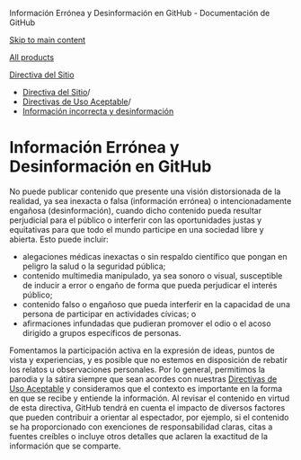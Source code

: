 Información Errónea y Desinformación en GitHub - Documentación de GitHub

[Skip to main content](#main-content)

[All products](/es)

[Directiva del Sitio](/es/site-policy)

* [Directiva del Sitio](/es/site-policy)/
* [Directivas de Uso Aceptable](/es/site-policy/acceptable-use-policies)/
* [Información incorrecta y desinformación](/es/site-policy/acceptable-use-policies/github-misinformation-and-disinformation)

Información Errónea y Desinformación en GitHub
==========

No puede publicar contenido que presente una visión distorsionada de la realidad, ya sea inexacta o falsa (información errónea) o intencionadamente engañosa (desinformación), cuando dicho contenido pueda resultar perjudicial para el público o interferir con las oportunidades justas y equitativas para que todo el mundo participe en una sociedad libre y abierta. Esto puede incluir:

* alegaciones médicas inexactas o sin respaldo científico que pongan en peligro la salud o la seguridad pública;
* contenido multimedia manipulado, ya sea sonoro o visual, susceptible de inducir a error o engaño de forma que pueda perjudicar el interés público;
* contenido falso o engañoso que pueda interferir en la capacidad de una persona de participar en actividades cívicas; o
* afirmaciones infundadas que pudieran promover el odio o el acoso dirigido a grupos específicos de personas.

Fomentamos la participación activa en la expresión de ideas, puntos de vista y experiencias, y es posible que no estemos en disposición de rebatir los relatos u observaciones personales. Por lo general, permitimos la parodia y la sátira siempre que sean acordes con nuestras [Directivas de Uso Aceptable](/es/site-policy/acceptable-use-policies/github-acceptable-use-policies) y consideramos que el contexto es importante en la forma en que se recibe y entiende la información. Al revisar el contenido en virtud de esta directiva, GitHub tendrá en cuenta el impacto de diversos factores que pueden contribuir a orientar al espectador, por ejemplo, si el contenido se ha proporcionado con exenciones de responsabilidad claras, citas a fuentes creíbles o incluye otros detalles que aclaren la exactitud de la información que se comparte.
